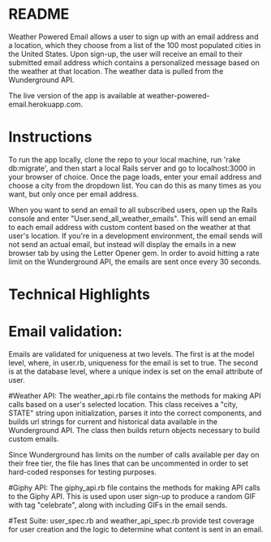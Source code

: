 # README

Weather Powered Email allows a user to sign up with an email address and a location, which they choose from a list of the 100 most populated cities in the United States. Upon sign-up, the user will receive an email to their submitted email address which contains a personalized message based on the weather at that location. The weather data is pulled from the Wunderground API.

The live version of the app is available at weather-powered-email.herokuapp.com.

# Instructions

To run the app locally, clone the repo to your local machine, run 'rake db:migrate', and then start a local Rails server and go to localhost:3000 in your browser of choice. Once the page loads, enter your email address and choose a city from the dropdown list. You can do this as many times as you want, but only once per email address.

When you want to send an email to all subscribed users, open up the Rails console and enter "User.send_all_weather_emails". This will send an email to each email address with custom content based on the weather at that user's location. If you're in a development environment, the email sends will not send an actual email, but instead will display the emails in a new browser tab by using the Letter Opener gem. In order to avoid hitting a rate limit on the Wunderground API, the emails are sent once every 30 seconds.


# Technical Highlights

# Email validation:
Emails are validated for uniqueness at two levels. The first is at the model level, where, in user.rb, uniqueness for the email is set to true. The second is at the database level, where a unique index is set on the email attribute of user.

#Weather API: 
The weather_api.rb file contains the methods for making API calls based on a user's selected location. This class receives a "city, STATE" string upon initialization, parses it into the correct components, and builds url strings for current and historical data available in the Wunderground API. The class then builds return objects necessary to build custom emails.

Since Wunderground has limits on the number of calls available per day on their free tier, the file has lines that can be uncommented in order to set hard-coded responses for testing purposes. 

#Giphy API: 
The giphy_api.rb file contains the methods for making API calls to the Giphy API. This is used upon user sign-up to produce a random GIF with tag "celebrate", along with including GIFs in the email sends. 

#Test Suite:
user_spec.rb and weather_api_spec.rb provide test coverage for user creation and the logic to determine what content is sent in an email. 


